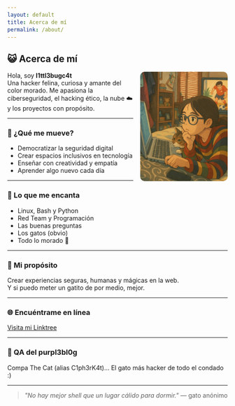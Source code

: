 ```yaml
---
layout: default
title: Acerca de mí
permalink: /about/
---
```


## 😺 Acerca de mí

<img src="/assets/img/about.png" alt="Foto de l1ttl3bugc4t" style="max-width: 200px; border-radius: 10px; float: right; margin-left: 1rem;">

Hola, soy **l1ttl3bugc4t**  
Una hacker felina, curiosa y amante del color morado. Me apasiona la ciberseguridad, el hacking ético, la nube ☁️ y los proyectos con propósito.

---

### 🎯 ¿Qué me mueve?

- Democratizar la seguridad digital  
- Crear espacios inclusivos en tecnología  
- Enseñar con creatividad y empatía  
- Aprender algo nuevo cada día  

---

### 💜 Lo que me encanta

- Linux, Bash y Python  
- Red Team y Programación  
- Las buenas preguntas  
- Los gatos (obvio)  
- Todo lo morado 💜  

---

### 🌟 Mi propósito

Crear experiencias seguras, humanas y mágicas en la web.  
Y si puedo meter un gatito de por medio, mejor.

---

### 🌐 Encuéntrame en línea

[Visita mi Linktree](https://linktr.ee/l1ttl3bugc4t)

---

### 🌟 QA del purpl3bl0g

Compa The Cat (alias C1ph3rK4t)... El gato más hacker de todo el condado :)

---

> *"No hay mejor shell que un lugar cálido para dormir."* — gato anónimo
